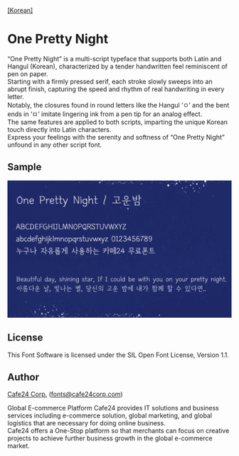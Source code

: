 [[Korean]](./README-KR.md)

# One Pretty Night
“One Pretty Night” is a multi-script typeface that supports both Latin and Hangul (Korean), characterized by a tender handwritten feel reminiscent of pen on paper.  
Starting with a firmly pressed serif, each stroke slowly sweeps into an abrupt finish, capturing the speed and rhythm of real handwriting in every letter.  
Notably, the closures found in round letters like the Hangul ‘ㅇ’ and the bent ends in ‘ㅁ’ imitate lingering ink from a pen tip for an analog effect.  
The same features are applied to both scripts, imparting the unique Korean touch directly into Latin characters.  
Express your feelings with the serenity and softness of “One Pretty Night” unfound in any other script font.  


## Sample
![Preview](images/oneprettynight-preview-v4.png)  

## License
This Font Software is licensed under the SIL Open Font License, Version 1.1.

## Author
[Cafe24 Corp.](https://fonts.cafe24.com) (fonts@cafe24corp.com)  

Global E-commerce Platform Cafe24 provides IT solutions and business services including e-commerce solution, global marketing, and global logistics that are necessary for doing online business.  
Cafe24 offers a One-Stop platform so that merchants can focus on creative projects to achieve further business growth in the global e-commerce market.  
